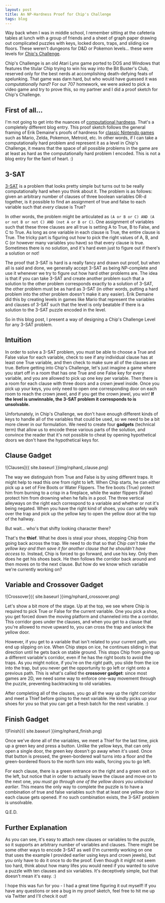 ```yaml
---
layout: post
title: An NP-Hardness Proof for Chip's Challenge
tags: blog
---
```


Way back when I was in middle school, I remember sitting at the cafeteria tables at lunch with a group of friends and a sheet of graph paper drawing out complicated puzzles with keys, locked doors, traps, and sliding ice floors. These weren't dungeons for D&D or Pokemon levels... these were levels for [Chip's Challenge][].

Chip's Challenge is an old Atari Lynx game ported to DOS and Windows that features the titular Chip trying to win his way into the Bit Buster's Club, reserved only for the best nerds at accomplishing death-defying feats of spelunking. That game was darn hard, but who would have guessed it was *computationally hard*? For our 707 homework, we were asked to pick a video game and try to prove this, so my partner and I did a proof sketch for Chip's Challenge.

First of all...
---------------
I'm not going to get into the nuances of [computational hardness][]. That's a completely different blog entry. This proof sketch follows the general framing of Erik Demaine's proofs of hardness for [classic Nintendo games][] such as Mario, Zelda, Pokemon, Metroid, etc. In other words, if I can take a computationally hard problem and represent it as a level in Chip's Challenge, it means that the space of all possible problems in the game are at least as hard as the computationally hard problem I encoded. This is not a blog entry for the faint of heart. :)

3-SAT
-----
[3-SAT][] is a problem that looks pretty simple but turns out to be really computationally hard when you think about it. The problem is as follows: given an arbitrary number of clauses of three boolean variables OR-d together, is it possible to find an assignment of true and false to each variable such that *every* clause is True?

In other words, the problem might be articulated as ```(A or B or C) AND (A or not B or not C) AND (not A or B or C)```. One assignment of variables such that these three clauses are all true is setting A to True, B to False, and C to True. As long as one variable in each clause is True, the entire clause is True. The tricky part is figuring out how to pick the right values of A, B, and C (or however many variables you have) so that every clause is true. Sometimes there is no solution, and it's hard even just to figure out if there's a solution or not!

The proof that 3-SAT is hard is a really fancy and drawn out proof, but when all is said and done, we generally accept 3-SAT as being NP-complete and use it whenever we try to figure out how hard other problems are. The idea is that if you can take 3-SAT and create another problem such that a solution to the other problem corresponds exactly to a solution of 3-SAT, the other problem must be as hard as 3-SAT (in other words, putting a hard problem into the other problem doesn't make it any easier). Erik Demaine did this by creating levels in games like Mario that represent the variables and clauses of 3-SAT such that the level is only beatable if there is a solution to the 3-SAT puzzle encoded in the level.

So in this blog post, I present a way of designing a Chip's Challenge Level for any 3-SAT problem.

Intuition
---------
In order to solve a 3-SAT problem, you must be able to choose a True and False value for each variable, check to see if any individual clause has at least one True variable, and then check to make sure all of the clauses are true. Before getting into Chip's Challenge, let's just imagine a game where you start off in a room that has one True and one False key for every variable, and you are allowed to pick up one key per variable. Then there is a room for each clause with three doors and a crown jewel inside. Once you pick up your keys, you only need to open one corresponding door on each room to reach the crown jewel, and if you get the crown jewel, you win! **If the level is unwinnable, the 3-SAT problem it corresponds to is unsolvable.**

Unfortunately, in Chip's Challenge, we don't have enough different kinds of keys to handle all of the variables that could be used, so we need to be a bit more clever in our formulation. We need to create four **gadgets** (technical term) that allow us to encode these various parts of the solution, and convince the reader that it's not possible to cheat by opening hypothetical doors we don't have the hypothetical keys for.

Clause Gadget
-------------
![Clauses]{{ site.baseurl }}img/nphard_clause.png)

The way we distinguish from True and False is by using different traps. It might help to read this one from right to left. When Chip starts, he can either pick up a set of Fire Boots or Water Flippers. The fire boots (True) protect him from burning to a crisp in a fireplace, while the water flippers (False) protect him from drowning when he falls in a pool. The three vertical alleyways on the right each correspond to a variable and whether or not it's being negated. When you have the right kind of shoes, you can safely walk over the trap and pick up the yellow key to open the yellow door at the top of the hallway.

But wait... who's that shifty looking character there?

That's the **thief**. What he does is steal your shoes, stopping Chip from going back across the trap. We need to do that so that *Chip can't take the yellow key and then save it for another clause that he shouldn't have access to*. Instead, Chip is forced to go forward, and use his key. Only then does he get his shoes back. He then follows the corridor back around and then moves on to the next clause. But how do we know which variable we're currently working on?

Variable and Crossover Gadget
-----------------------------
![Crossover]{{ site.baseurl }}img/nphard_crossover.png)

Let's show a bit more of the stage. Up at the top, we see where Chip is required to pick True or False for the current variable. One you pick a shoe, you get forced down the moving platform and channeled into the a corridor. This corridor goes under the clauses, and when you get to a clause that you're allowed to move upward to, you can cross the trap and unlock the yellow door.

However, if you get to a variable that isn't related to your current path, you end up slipping on ice. When Chip steps on ice, he continues sliding in that direction until he gets back on stable ground. This stops Chip from going up a different variable's corridor, even if he has the right boots to avoid the traps. As you might notice, if you're on the *right* path, you slide from the ice into the trap, but you never get the opportunity to go left or right onto a previous path. This is what's called the **crossover gadget**: since most games are 2D, we need some way to enforce one-way movement through the puzzle, preventing backtracking to old variables.

After completing all of the clauses, you go all the way up the right corridor and meet a Thief before going to the next variable. He kindly picks up your shoes for you so that you can get a fresh batch for the next variable. :)

Finish Gadget
-------------
![Finish]{{ site.baseurl }}img/nphard_finish.png)

Once we've done all of the variables, we meet a Thief for the last time, pick up a green key and press a button. Unlike the yellow keys, that can only open a single door, the green key doesn't go away when it's used. Once that button is pressed, the green-bordered wall turns into a floor and the green-bordered floors to the north turn into walls, forcing you to go left.

For each clause, there is a green entrance on the right and a green exit on the left, but notice that in order to actually leave the clause and move on to the next one, *you must go through one of the yellow doors you unlocked earlier*. This means the only way to complete the puzzle is to have a combination of true and false variables such that at least one yellow door in each clause gets opened. If no such combination exists, the 3-SAT problem is unsolvable.

Q.E.D.

Further Explanation
-------------------
As you can see, it's easy to attach new clauses or variables to the puzzle, so it supports an arbitrary number of variables and clauses. There might be some other ways to encode 3-SAT as well (I'm currently working on one that uses the example I provided earlier using keys and crown jewels), but you only have to do it once to do the proof. Even though it might not seem too hard, think about how many lifes you would need if you wanted to solve a puzzle with ten clauses and six variables. It's deceptively simple, but that doesn't mean it's easy. :)

I hope this was fun for you - I had a great time figuring it out myself! If you have any questions or see a bug in my proof sketch, feel free to hit me up via Twitter and I'll check it out!




[Chip's Challenge]: http://chipschallenge.wikia.com
[computational hardness]: https://en.wikipedia.org/wiki/NP-hard
[classic Nintendo games]: http://arxiv.org/pdf/1203.1895v2.pdf
[3-SAT]: https://en.wikipedia.org/wiki/Boolean_satisfiability_problem

